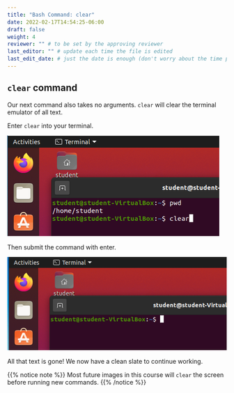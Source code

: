 ```yaml
---
title: "Bash Command: clear"
date: 2022-02-17T14:54:25-06:00
draft: false
weight: 4
reviewer: "" # to be set by the approving reviewer
last_editor: "" # update each time the file is edited
last_edit_date: # just the date is enough (don't worry about the time portion)
---
```


## `clear` command

Our next command also takes no arguments. `clear` will clear the terminal emulator of all text.

Enter `clear` into your terminal.

![clear before execution](pictures/clear-before-execution.png)

Then submit the command with enter.

![clear output](pictures/clear.png)

All that text is gone! We now have a clean slate to continue working.

{{% notice note %}}
Most future images in this course will `clear` the screen before running new commands.
{{% /notice %}}
